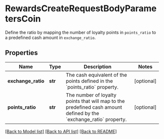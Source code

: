 # RewardsCreateRequestBodyParametersCoin

Define the ratio by mapping the number of loyalty points in `points_ratio` to a predefined cash amount in `exchange_ratio`.

## Properties
Name | Type | Description | Notes
------------ | ------------- | ------------- | -------------
**exchange_ratio** | **str** | The cash equivalent of the points defined in the &#x60;points_ratio&#x60; property. | [optional] 
**points_ratio** | **str** | The number of loyalty points that will map to the predefined cash amount defined by the &#x60;exchange_ratio&#x60; property. | [optional] 

[[Back to Model list]](../README.md#documentation-for-models) [[Back to API list]](../README.md#documentation-for-api-endpoints) [[Back to README]](../README.md)


